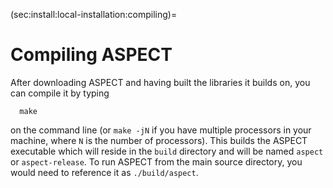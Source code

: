 (sec:install:local-installation:compiling)=
# Compiling ASPECT

After downloading ASPECT and having built the
libraries it builds on, you can compile it by typing

      make

on the command line (or `make -jN` if you have multiple processors in your
machine, where `N` is the number of processors). This builds the
ASPECT executable which will reside in the `build`
directory and will be named `aspect` or `aspect-release`.
To run ASPECT from the main source directory, you would need
to reference it as `./build/aspect`.
